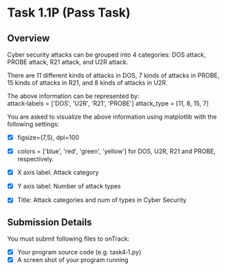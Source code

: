 # Task 1.1P (Pass Task)

## Overview
Cyber security attacks can be grouped into 4 categories: DOS attack, PROBE attack, R21 attack, and U2R attack.  

There are 11 different kinds of attacks in DOS, 7 kinds of attacks in PROBE, 15 kinds of attacks in R21, and 8 kinds of attacks in U2R.

The above information can be represented by:  
attack‐labels = ['DOS', 'U2R', 'R21', 'PROBE']
attack_type = [11, 8, 15, 7]

You are asked to visualize the above information using matplotlib with the following settings:  
- [x] figsize=(7,5), dpi=100  
- [x] colors = ['blue', 'red', 'green', 'yellow'] for DOS, U2R, R21 and PROBE, respectively.
- [x] X axis label: Attack category
- [x] Y axis label: Number of attack types
- [x] Title: Attack categories and num of types in Cyber Security  


## Submission Details
You must submit following files to onTrack:
- [x] Your program source code (e.g. task4‐1.py)
- [x] A screen shot of your program running
